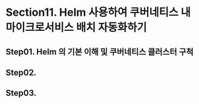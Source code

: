 # Section11. Helm 사용하여 쿠버네티스 내 마이크로서비스 배치 자동화하기

## Step01. Helm 의 기본 이해 및 쿠버네티스 클러스터 구척

## Step02.

## Step03.


